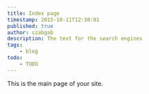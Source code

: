 ```yaml
---
title: Index page
timestamp: 2015-10-11T12:30:01
published: true
author: szabgab
description: The text for the search engines
tags:
    - blog
todo:
    - TODO
---
```


This is the main page of your site.


